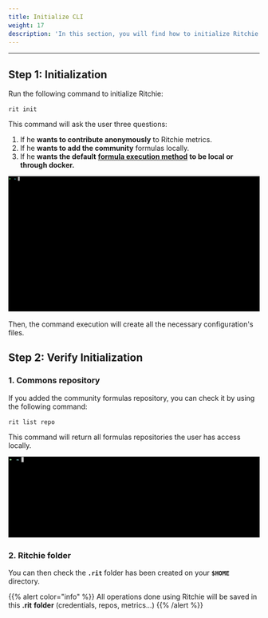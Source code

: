 ```yaml
---
title: Initialize CLI
weight: 17
description: 'In this section, you will find how to initialize Ritchie CLI.'
---
```


---

## Step 1: Initialization

Run the following command to initialize Ritchie: 

```text
rit init
```

This command will ask the user three questions:

1. If he **wants to contribute anonymously** to Ritchie metrics.
2. If he **wants to add the community** formulas locally.
3. If he **wants the default** [**formula execution method**](/docs-ritchie/how-to/formulas/run-formulas/overview/) **to be local or through docker.** 

![](/docs/rit-init%20%283%29%20%281%29.gif)

Then, the command execution will create all the necessary configuration's files. 

## Step 2: Verify Initialization

### 1. Commons repository

If you added the community formulas repository, you can check it by using the following command:

```text
rit list repo
```

This command will return all formulas repositories the user has access locally.

![](/docs/large-gif-1448x466-.gif)

### 2. Ritchie folder

You can then check the **`.rit`** folder has been created on your **`$HOME`** directory.

{{% alert color="info" %}}
All operations done using Ritchie will be saved in this **.rit** **folder** \(credentials, repos, metrics...\)
{{% /alert %}}
